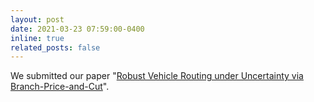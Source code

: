 ```yaml
---
layout: post
date: 2021-03-23 07:59:00-0400
inline: true
related_posts: false
---
```


We submitted our paper "[Robust Vehicle Routing under Uncertainty via Branch-Price-and-Cut](http://www.optimization-online.org/DB_HTML/2021/03/8309.html)".